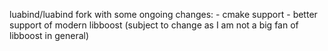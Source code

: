 luabind/luabind fork with some ongoing changes:
    - cmake support
    - better support of modern libboost (subject to change as I am not a big fan of libboost in general)
